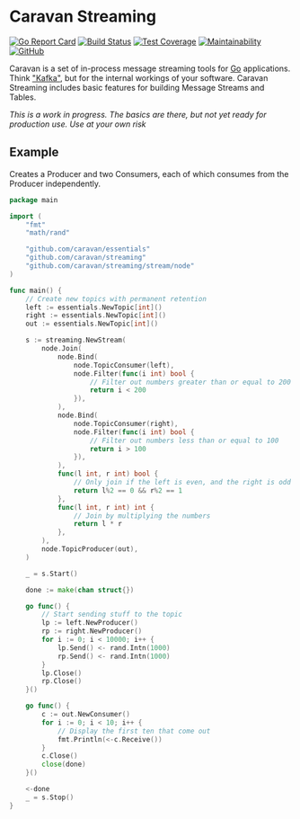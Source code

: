 # Caravan Streaming

[![Go Report Card](https://goreportcard.com/badge/github.com/caravan/streaming)](https://goreportcard.com/report/github.com/caravan/streaming) [![Build Status](https://app.travis-ci.com/caravan/streaming.svg?branch=main)](https://app.travis-ci.com/caravan/streaming) [![Test Coverage](https://api.codeclimate.com/v1/badges/765ab190b974830efb4d/test_coverage)](https://codeclimate.com/github/caravan/streaming/test_coverage) [![Maintainability](https://api.codeclimate.com/v1/badges/765ab190b974830efb4d/maintainability)](https://codeclimate.com/github/caravan/streaming/maintainability) [![GitHub](https://img.shields.io/github/license/caravan/streaming)](https://github.com/caravan/streaming/blob/main/LICENSE.md)

Caravan is a set of in-process message streaming tools for [Go](https://golang.org/) applications. Think ["Kafka"](https://kafka.apache.org), but for the internal workings of your software. Caravan Streaming includes basic features for building Message Streams and Tables.

_This is a work in progress. The basics are there, but not yet ready for production use. Use at your own risk_

## Example

Creates a Producer and two Consumers, each of which consumes from the Producer independently.

```go
package main

import (
	"fmt"
	"math/rand"

	"github.com/caravan/essentials"
	"github.com/caravan/streaming"
	"github.com/caravan/streaming/stream/node"
)

func main() {
	// Create new topics with permanent retention
	left := essentials.NewTopic[int]()
	right := essentials.NewTopic[int]()
	out := essentials.NewTopic[int]()

	s := streaming.NewStream(
		node.Join(
			node.Bind(
				node.TopicConsumer(left),
				node.Filter(func(i int) bool {
					// Filter out numbers greater than or equal to 200
					return i < 200
				}),
			),
			node.Bind(
				node.TopicConsumer(right),
				node.Filter(func(i int) bool {
					// Filter out numbers less than or equal to 100
					return i > 100
				}),
			),
			func(l int, r int) bool {
				// Only join if the left is even, and the right is odd
				return l%2 == 0 && r%2 == 1
			},
			func(l int, r int) int {
				// Join by multiplying the numbers
				return l * r
			},
		),
		node.TopicProducer(out),
	)

	_ = s.Start()

	done := make(chan struct{})

	go func() {
		// Start sending stuff to the topic
		lp := left.NewProducer()
		rp := right.NewProducer()
		for i := 0; i < 10000; i++ {
			lp.Send() <- rand.Intn(1000)
			rp.Send() <- rand.Intn(1000)
		}
		lp.Close()
		rp.Close()
	}()

	go func() {
		c := out.NewConsumer()
		for i := 0; i < 10; i++ {
			// Display the first ten that come out
			fmt.Println(<-c.Receive())
		}
		c.Close()
		close(done)
	}()

	<-done
	_ = s.Stop()
}
```
